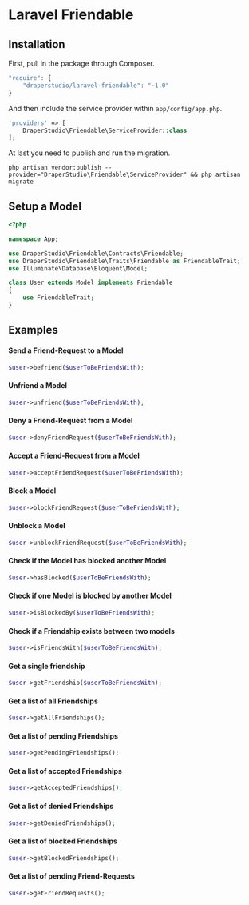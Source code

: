 # Laravel Friendable

## Installation

First, pull in the package through Composer.

```js
"require": {
    "draperstudio/laravel-friendable": "~1.0"
}
```

And then include the service provider within `app/config/app.php`.

```php
'providers' => [
    DraperStudio\Friendable\ServiceProvider::class
];
```

At last you need to publish and run the migration.

```
php artisan vendor:publish --provider="DraperStudio\Friendable\ServiceProvider" && php artisan migrate
```

## Setup a Model
```php
<?php

namespace App;

use DraperStudio\Friendable\Contracts\Friendable;
use DraperStudio\Friendable\Traits\Friendable as FriendableTrait;
use Illuminate\Database\Eloquent\Model;

class User extends Model implements Friendable
{
    use FriendableTrait;
}
```

## Examples

#### Send a Friend-Request to a Model
```php
$user->befriend($userToBeFriendsWith);
```

#### Unfriend a Model
```php
$user->unfriend($userToBeFriendsWith);
```

#### Deny a Friend-Request from a Model
```php
$user->denyFriendRequest($userToBeFriendsWith);
```

#### Accept a Friend-Request from a Model
```php
$user->acceptFriendRequest($userToBeFriendsWith);
```

#### Block a Model
```php
$user->blockFriendRequest($userToBeFriendsWith);
```

#### Unblock a Model
```php
$user->unblockFriendRequest($userToBeFriendsWith);
```

#### Check if the Model has blocked another Model
```php
$user->hasBlocked($userToBeFriendsWith);
```

#### Check if one Model is blocked by another Model
```php
$user->isBlockedBy($userToBeFriendsWith);
```

#### Check if a Friendship exists between two models
```php
$user->isFriendsWith($userToBeFriendsWith);
```

#### Get a single friendship
```php
$user->getFriendship($userToBeFriendsWith);
```

#### Get a list of all Friendships
```php
$user->getAllFriendships();
```

#### Get a list of pending Friendships
```php
$user->getPendingFriendships();
```

#### Get a list of accepted Friendships
```php
$user->getAcceptedFriendships();
```

#### Get a list of denied Friendships
```php
$user->getDeniedFriendships();
```

#### Get a list of blocked Friendships
```php
$user->getBlockedFriendships();
```

#### Get a list of pending Friend-Requests
```php
$user->getFriendRequests();
```
